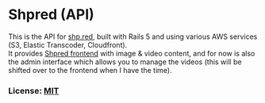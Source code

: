 # Shpred (API)

This is the API for [shp.red](https://shp.red), built with Rails 5 and using various AWS services (S3, Elastic Transcoder, Cloudfront).  
It provides [Shpred frontend](https://github.com/MythicalFish/shpred-front) with image & video content, and for now is also the admin interface which allows you to manage the videos (this will be shifted over to the frontend when I have the time).

### License: [MIT](https://en.wikipedia.org/wiki/MIT_License)
